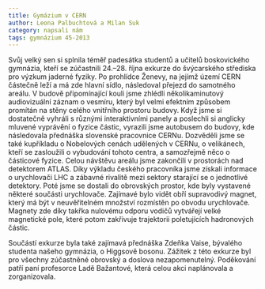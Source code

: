 ```yaml
---
title: Gymázium v CERN
author: Leona Palbuchtová a Milan Suk
category: napsali nám
tags: gymnázium 45-2013
---
```


Svůj velký sen si splnila téměř padesátka studentů a učitelů boskovického gymnázia, kteří se zúčastnili 24.–28. října exkurze do švýcarského střediska pro výzkum jaderné fyziky. Po prohlídce Ženevy, na jejímž území CERN částečně leží a má zde hlavní sídlo, následoval přejezd do samotného areálu. V budově připomínající kouli jsme zhlédli několikaminutový audiovizuální záznam o vesmíru, který byl velmi efektním způsobem promítán na stěny celého vnitřního prostoru budovy. Když jsme si dostatečně vyhráli s různými interaktivními panely a poslechli si anglicky mluvené vyprávění o fyzice částic, vyrazili jsme autobusem do budovy, kde následovala přednáška slovenské pracovnice CERNu. Dozvěděli jsme se také kupříkladu o Nobelových cenách udělených v CERNu, o velikánech, kteří se zasloužili o vybudování tohoto centra, a samozřejmě něco o částicové fyzice. Celou návštěvu areálu jsme zakončili v prostorách nad detektorem ATLAS. Díky výkladu českého pracovníka jsme získali informace o urychlovači LHC a zábavné rivalitě mezi sektory starající se o jednotlivé detektory. Poté jsme se dostali do obrovských prostor, kde byly vystavené některé součásti urychlovače. Zajímavé bylo vidět obří supravodivý magnet, který má být v neuvěřitelném množství rozmístěn po obvodu urychlovače. Magnety zde díky takřka nulovému odporu vodičů vytvářejí velké magnetické pole, které potom zakřivuje trajektorii poletujících hadronových částic.

Součástí exkurze byla také zajímavá přednáška Zdeňka Vaise, bývalého studenta našeho gymnázia, o Higgsově bosonu. Zážitek z této exkurze byl pro všechny zúčastněné obrovský a doslova nezapomenutelný. Poděkování patří paní profesorce Ladě Bažantové, která celou akci naplánovala a zorganizovala.